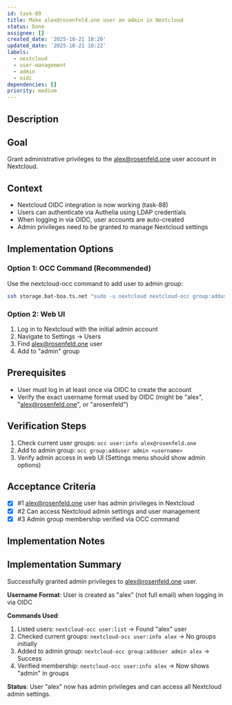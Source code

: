 ```yaml
---
id: task-89
title: Make alex@rosenfeld.one user an admin in Nextcloud
status: Done
assignee: []
created_date: '2025-10-21 18:20'
updated_date: '2025-10-21 18:22'
labels:
  - nextcloud
  - user-management
  - admin
  - oidc
dependencies: []
priority: medium
---
```


## Description

<!-- SECTION:DESCRIPTION:BEGIN -->
## Goal

Grant administrative privileges to the alex@rosenfeld.one user account in Nextcloud.

## Context

- Nextcloud OIDC integration is now working (task-88)
- Users can authenticate via Authelia using LDAP credentials
- When logging in via OIDC, user accounts are auto-created
- Admin privileges need to be granted to manage Nextcloud settings

## Implementation Options

### Option 1: OCC Command (Recommended)
Use the nextcloud-occ command to add user to admin group:
```bash
ssh storage.bat-boa.ts.net "sudo -u nextcloud nextcloud-occ group:adduser admin alex@rosenfeld.one"
```

### Option 2: Web UI
1. Log in to Nextcloud with the initial admin account
2. Navigate to Settings → Users
3. Find alex@rosenfeld.one user
4. Add to "admin" group

## Prerequisites

- User must log in at least once via OIDC to create the account
- Verify the exact username format used by OIDC (might be "alex", "alex@rosenfeld.one", or "arosenfeld")

## Verification Steps

1. Check current user groups: `occ user:info alex@rosenfeld.one`
2. Add to admin group: `occ group:adduser admin <username>`
3. Verify admin access in web UI (Settings menu should show admin options)
<!-- SECTION:DESCRIPTION:END -->

## Acceptance Criteria
<!-- AC:BEGIN -->
- [x] #1 alex@rosenfeld.one user has admin privileges in Nextcloud
- [x] #2 Can access Nextcloud admin settings and user management
- [x] #3 Admin group membership verified via OCC command
<!-- AC:END -->

## Implementation Notes

<!-- SECTION:NOTES:BEGIN -->
## Implementation Summary

Successfully granted admin privileges to alex@rosenfeld.one user.

**Username Format**: User is created as "alex" (not full email) when logging in via OIDC

**Commands Used**:
1. Listed users: `nextcloud-occ user:list` → Found "alex" user
2. Checked current groups: `nextcloud-occ user:info alex` → No groups initially
3. Added to admin group: `nextcloud-occ group:adduser admin alex` → Success
4. Verified membership: `nextcloud-occ user:info alex` → Now shows "admin" in groups

**Status**: User "alex" now has admin privileges and can access all Nextcloud admin settings.
<!-- SECTION:NOTES:END -->
